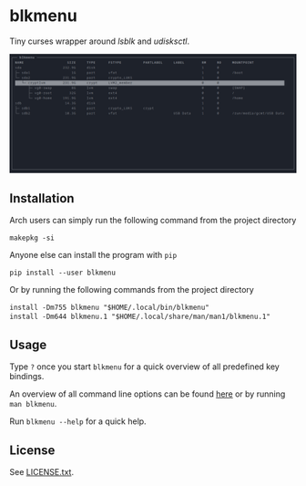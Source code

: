 blkmenu
=======

Tiny curses wrapper around _lsblk_ and _udisksctl_.

![Screenshot](_assets/screenshot.png "Screenshot")

Installation
------------

Arch users can simply run the following command from the project directory

```
makepkg -si
```

Anyone else can install the program with `pip`

```
pip install --user blkmenu
```

Or by running the following commands from the project directory

```
install -Dm755 blkmenu "$HOME/.local/bin/blkmenu"
install -Dm644 blkmenu.1 "$HOME/.local/share/man/man1/blkmenu.1"
```

Usage
-----

Type `?` once you start `blkmenu` for a quick overview of all predefined key bindings.

An overview of all command line options can be found [here](blkmenu.adoc) or by running `man blkmenu`.

Run `blkmenu --help` for a quick help.

License
-------

See [LICENSE.txt](LICENSE.txt).
